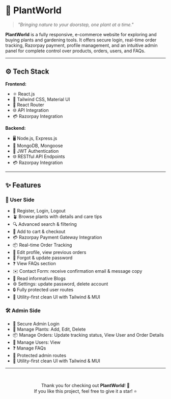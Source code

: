 # 🌿 PlantWorld

> _"Bringing nature to your doorstep, one plant at a time."_

**PlantWorld** is a fully responsive, e-commerce website for exploring and buying plants and gardening tools. It offers secure login, real-time order tracking, Razorpay payment, profile management, and an intuitive admin panel for complete control over products, orders, users, and FAQs.

---

## ⚙️ Tech Stack

**Frontend:**
- ⚛️ React.js  
- 🎨 Tailwind CSS, Material UI
- 🔁 React Router
- 🌐 API Integration
- 💳 Razorpay Integration

**Backend:**
- 🖥️ Node.js, Express.js  
- 🍃 MongoDB, Mongoose  
- 🔐 JWT Authentication
- 🌐 RESTful API Endpoints
- 💳 Razorpay Integration  

---

## ✨ Features

### 👤 User Side
- 🔐 Register, Login, Logout
- 🪴 Browse plants with details and care tips
- 🔍 Advanced search & filtering
- 🛒 Add to cart & checkout
- 💳 Razorpay Payment Gateway Integration
- 📦 Real-time Order Tracking
- 👤 Edit profile, view previous orders
- 🔁 Forgot & update password
- ❓ View FAQs section
- ✉️ Contact Form: receive confirmation email & message copy
- 📝 Read informative Blogs
- ⚙️ Settings: update password, delete account
- 🔒 Fully protected user routes
- 🧩 Utility-first clean UI with Tailwind & MUI

### 🛠️ Admin Side
- 🔐 Secure Admin Login
- 🌿 Manage Plants: Add, Edit, Delete
- 📦 Manage Orders: Update tracking status, View User and Order Details
- 👥 Manage Users: View
- ❓ Manage FAQs
- 🎯 Protected admin routes
- 🧩 Utility-first clean UI with Tailwind & MUI

---

<br>

<div align="center">

Thank you for checking out <strong>PlantWorld</strong>! 🌱 <br>
If you like this project, feel free to give it a star! ⭐ <br>

</div>
